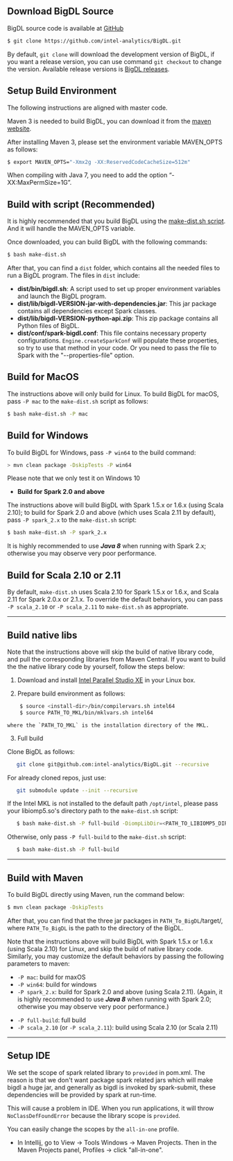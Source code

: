 ## **Download BigDL Source**

BigDL source code is available at [GitHub](https://github.com/intel-analytics/BigDL)

```bash
$ git clone https://github.com/intel-analytics/BigDL.git
```

By default, `git clone` will download the development version of BigDL, if you want a release version, you can use command `git checkout` to change the version. Available release versions is [BigDL releases](https://github.com/intel-analytics/BigDL/releases).


## **Setup Build Environment**

The following instructions are aligned with master code.

Maven 3 is needed to build BigDL, you can download it from the [maven website](https://maven.apache.org/download.cgi).

After installing Maven 3, please set the environment variable MAVEN_OPTS as follows:
```bash
$ export MAVEN_OPTS="-Xmx2g -XX:ReservedCodeCacheSize=512m"
```
When compiling with Java 7, you need to add the option “-XX:MaxPermSize=1G”. 


## **Build with script (Recommended)**

It is highly recommended that you build BigDL using the [make-dist.sh script](https://github.com/intel-analytics/BigDL/blob/master/make-dist.sh). And it will handle the MAVEN_OPTS variable.

Once downloaded, you can build BigDL with the following commands:
```bash
$ bash make-dist.sh
```
After that, you can find a `dist` folder, which contains all the needed files to run a BigDL program. The files in `dist` include:

* **dist/bin/bigdl.sh**: A script used to set up proper environment variables and launch the BigDL program.
* **dist/lib/bigdl-VERSION-jar-with-dependencies.jar**: This jar package contains all dependencies except Spark classes.
* **dist/lib/bigdl-VERSION-python-api.zip**: This zip package contains all Python files of BigDL.
* **dist/conf/spark-bigdl.conf**: This file contains necessary property configurations. ```Engine.createSparkConf``` will populate these properties, so try to use that method in your code. Or you need to pass the file to Spark with the "--properties-file" option. 


## **Build for MacOS**

The instructions above will only build for Linux. To build BigDL for macOS, pass `-P mac` to the `make-dist.sh` script as follows:
```bash
$ bash make-dist.sh -P mac
```

## **Build for Windows**

To build BigDL for Windows, pass `-P win64` to the build command:
```bash
> mvn clean package -DskipTests -P win64
```

Please note that we only test it on Windows 10

* **Build for Spark 2.0 and above**

The instructions above will build BigDL with Spark 1.5.x or 1.6.x (using Scala 2.10); to build for Spark 2.0 and above (which uses Scala 2.11 by default), pass `-P spark_2.x` to the `make-dist.sh` script:
```bash
$ bash make-dist.sh -P spark_2.x
```

It is highly recommended to use _**Java 8**_ when running with Spark 2.x; otherwise you may observe very poor performance.


## **Build for Scala 2.10 or 2.11**

By default, `make-dist.sh` uses Scala 2.10 for Spark 1.5.x or 1.6.x, and Scala 2.11 for Spark 2.0.x or 2.1.x. To override the default behaviors, you can pass `-P scala_2.10` or `-P scala_2.11` to `make-dist.sh` as appropriate.

---

## **Build native libs**

Note that the instructions above will skip the build of native library code, and pull the corresponding libraries from Maven Central. If you want to build the the native library code by yourself, follow the steps below:

 1.  Download and install [Intel Parallel Studio XE](https://software.intel.com//qualify-for-free-software/opensourcecontributor) in your Linux box.

 2.  Prepare build environment as follows:
 
```bash
    $ source <install-dir>/bin/compilervars.sh intel64
    $ source PATH_TO_MKL/bin/mklvars.sh intel64
```
    where the `PATH_TO_MKL` is the installation directory of the MKL.
    
 3. Full build
   
Clone BigDL as follows:
```bash
   git clone git@github.com:intel-analytics/BigDL.git --recursive 
```
For already cloned repos, just use:
```bash
   git submodule update --init --recursive 
```
If the Intel MKL is not installed to the default path `/opt/intel`, please pass your libiomp5.so's directory path to the `make-dist.sh` script:
```bash
   $ bash make-dist.sh -P full-build -DiompLibDir=<PATH_TO_LIBIOMP5_DIR> 
```
Otherwise, only pass `-P full-build` to the `make-dist.sh` script:
```bash
   $ bash make-dist.sh -P full-build
```
    
---
## **Build with Maven**

To build BigDL directly using Maven, run the command below:

```bash
$ mvn clean package -DskipTests
```
After that, you can find that the three jar packages in `PATH_To_BigDL`/target/, where `PATH_To_BigDL` is the path to the directory of the BigDL. 

Note that the instructions above will build BigDL with Spark 1.5.x or 1.6.x (using Scala 2.10) for Linux, and skip the build of native library code. Similarly, you may customize the default behaviors by passing the following parameters to maven:

 - `-P mac`: build for maxOS
 - `-P win64`: build for windows
 - `-P spark_2.x`: build for Spark 2.0 and above (using Scala 2.11). (Again, it is highly recommended to use _**Java 8**_ when running with Spark 2.0; otherwise you may observe very poor performance.)
 * `-P full-build`: full build
 * `-P scala_2.10` (or `-P scala_2.11`): build using Scala 2.10 (or Scala 2.11) 


---
## **Setup IDE**

We set the scope of spark related library to `provided` in pom.xml. The reason is that we don't want package spark related jars which will make bigdl a huge jar, and generally as bigdl is invoked by spark-submit, these dependencies will be provided by spark at run-time.

This will cause a problem in IDE. When you run applications, it will throw `NoClassDefFoundError` because the library scope is `provided`.

You can easily change the scopes by the `all-in-one` profile.

* In Intellij, go to View -> Tools Windows -> Maven Projects. Then in the Maven Projects panel, Profiles -> click "all-in-one". 


